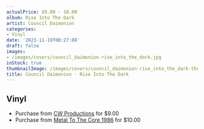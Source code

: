 ```yaml
---
actualPrice: $9.00 - 10.00
album: Rise Into The Dark
artist: Council Daimonion
categories:
- Vinyl
date: '2023-11-19T08:27:08'
draft: false
images:
- /images/covers/council_daimonion-rise_into_the_dark.jpg
inStock: true
thumbnailImage: /images/covers/council_daimonion-rise_into_the_dark-thumb.jpg
title: Council Daimonion - Rise Into The Dark
---
```


## Vinyl
* Purchase from [CW Productions](https://shop.cwproductions.net/products/council-daimonion-rise-into-the-dark) for $9.00
* Purchase from [Metal To The Core 1986](https://metaltothecore1986.com/shop/council-daimonion-rise-into-the-dark-7-gatefold-ep/) for $10.00
